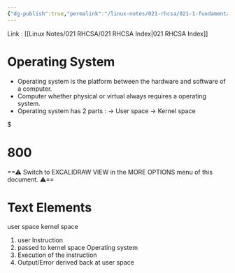 ```yaml
---
{"dg-publish":true,"permalink":"/linux-notes/021-rhcsa/021-1-fundamentals-of-computer/021-1-1-operating-system/"}
---
```


Link : [[Linux Notes/021 RHCSA/021 RHCSA Index\|021 RHCSA Index]]
# Operating System
- Operating system is the platform between the hardware and software of a computer.
- Computer whether physical or virtual always requires a operating system.
- Operating system has 2 parts : 
	&rarr; User space
	&rarr; Kernel space



<div class="transclusion internal-embed is-loaded"><div class="markdown-embed">

$<div class="markdown-embed-title">

# 800

</div>



==⚠  Switch to EXCALIDRAW VIEW in the MORE OPTIONS menu of this document. ⚠==


# Text Elements
user space 
kernel space 
1. user 
Instruction 
2. passed to 
   kernel space 
Operating system 
3. Execution of 
   the instruction 
4. Output/Error
   derived back
   at user space 


</div></div>





